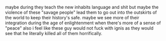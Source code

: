 maybe during they teach the new inhabits language and shit but maybe the violence of these "savage people" lead them to go out into the outskirts of the world to keep their history's safe. maybe we see more of their integration during the age of enlightenment when there's more of a sense of "peace" also i feel like these guy would not fuck with ignis as they would see that he literally killed all of them horrifically.